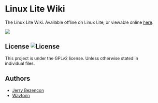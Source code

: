 Linux Lite Wiki
================
The Linux Lite Wiki. Available offline on Linux Lite, or viewable
online [here](https://wiki.linuxliteos.com/).

![](https://imgur.com/OCFzjC2.png)

## License ![License](https://img.shields.io/badge/license-GPLv2-green.svg)
This project is under the GPLv2 license. Unless otherwise stated in individual files.

## Authors
- [Jerry Bezencon](https://github.com/linuxlite/)
- [Waytonn](https://github.com/Waytonn)


